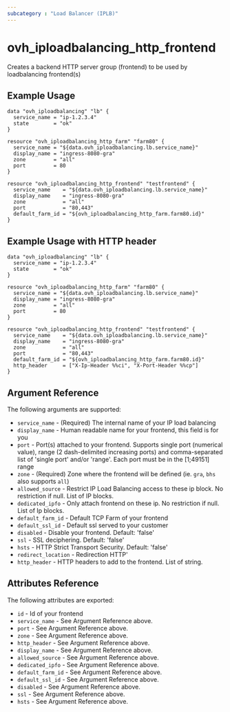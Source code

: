```yaml
---
subcategory : "Load Balancer (IPLB)"
---
```


# ovh\_iploadbalancing\_http_frontend

Creates a backend HTTP server group (frontend) to be used by loadbalancing frontend(s)

## Example Usage

```
data "ovh_iploadbalancing" "lb" {
  service_name = "ip-1.2.3.4"
  state        = "ok"
}

resource "ovh_iploadbalancing_http_farm" "farm80" {
  service_name = "${data.ovh_iploadbalancing.lb.service_name}"
  display_name = "ingress-8080-gra"
  zone         = "all"
  port         = 80
}

resource "ovh_iploadbalancing_http_frontend" "testfrontend" {
  service_name    = "${data.ovh_iploadbalancing.lb.service_name}"
  display_name    = "ingress-8080-gra"
  zone            = "all"
  port            = "80,443"
  default_farm_id = "${ovh_iploadbalancing_http_farm.farm80.id}"
}
```

## Example Usage with HTTP header

```
data "ovh_iploadbalancing" "lb" {
  service_name = "ip-1.2.3.4"
  state        = "ok"
}

resource "ovh_iploadbalancing_http_farm" "farm80" {
  service_name = "${data.ovh_iploadbalancing.lb.service_name}"
  display_name = "ingress-8080-gra"
  zone         = "all"
  port         = 80
}

resource "ovh_iploadbalancing_http_frontend" "testfrontend" {
  service_name    = "${data.ovh_iploadbalancing.lb.service_name}"
  display_name    = "ingress-8080-gra"
  zone            = "all"
  port            = "80,443"
  default_farm_id = "${ovh_iploadbalancing_http_farm.farm80.id}"
  http_header     = ["X-Ip-Header %%ci", "X-Port-Header %%cp"]
}
```

## Argument Reference

The following arguments are supported:

* `service_name` - (Required) The internal name of your IP load balancing
* `display_name` - Human readable name for your frontend, this field is for you
* `port` - Port(s) attached to your frontend. Supports single port (numerical value),
   range (2 dash-delimited increasing ports) and comma-separated list of 'single port'
   and/or 'range'. Each port must be in the [1;49151] range
* `zone` - (Required) Zone where the frontend will be defined (ie. `gra`, `bhs` also supports `all`)
* `allowed_source` - Restrict IP Load Balancing access to these ip block. No restriction if null. List of IP blocks.
* `dedicated_ipfo` - Only attach frontend on these ip. No restriction if null. List of Ip blocks.
* `default_farm_id` - Default TCP Farm of your frontend
* `default_ssl_id` - Default ssl served to your customer
* `disabled` - Disable your frontend. Default: 'false'
* `ssl` - SSL deciphering. Default: 'false'
* `hsts` - HTTP Strict Transport Security. Default: 'false'
* `redirect_location` - Redirection HTTP'
* `http_header` - HTTP headers to add to the frontend. List of string.

## Attributes Reference

The following attributes are exported:

* `id` - Id of your frontend
* `service_name` - See Argument Reference above.
* `port` - See Argument Reference above.
* `zone` - See Argument Reference above.
* `http_header` - See Argument Reference above.
* `display_name` - See Argument Reference above.
* `allowed_source` - See Argument Reference above.
* `dedicated_ipfo` - See Argument Reference above.
* `default_farm_id` - See Argument Reference above.
* `default_ssl_id` - See Argument Reference above.
* `disabled` - See Argument Reference above.
* `ssl` - See Argument Reference above.
* `hsts` - See Argument Reference above.
